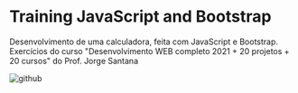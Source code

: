 # Training JavaScript and Bootstrap

Desenvolvimento de uma calculadora, feita com JavaScript e Bootstrap.
Exercícios do curso "Desenvolvimento WEB completo 2021 + 20 projetos + 20 cursos" do Prof. Jorge Santana

![github](https://user-images.githubusercontent.com/83739628/131052251-39aaf276-df5a-4ff3-8966-e46faf84606c.png)

